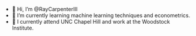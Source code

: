 - 👋 Hi, I’m @RayCarpenterIII
- 🌱 I’m currently learning machine learning techniques and econometrics.
- 💞️ I currently attend UNC Chapel Hill and work at the Woodstock Institute.

<!---
RayCarpenterIII/RayCarpenterIII is a ✨ special ✨ repository because its `README.md` (this file) appears on your GitHub profile.
You can click the Preview link to take a look at your changes.
--->

